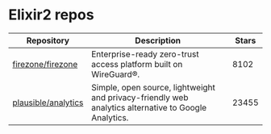 # Elixir2 repos

| Repository                                                    | Description                                                                                          | Stars |
| ------------------------------------------------------------- | ---------------------------------------------------------------------------------------------------- | ----- |
| [firezone/firezone](https://github.com/firezone/firezone)     | Enterprise-ready zero-trust access platform built on WireGuard®.                                     | 8102  |
| [plausible/analytics](https://github.com/plausible/analytics) | Simple, open source, lightweight and privacy-friendly web analytics alternative to Google Analytics. | 23455 |
